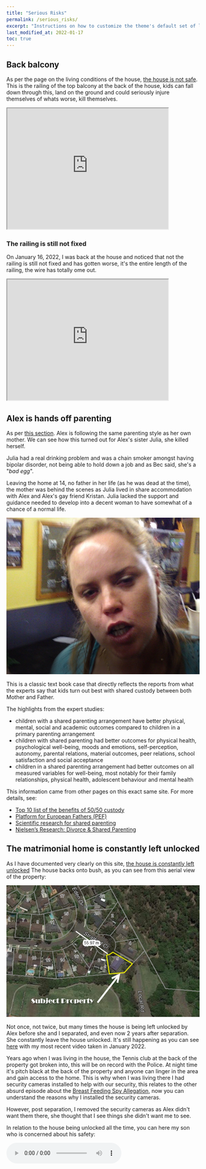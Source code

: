 ```yaml
---
title: "Serious Risks"
permalink: /serious_risks/
excerpt: "Instructions on how to customize the theme's default set of layouts, includes, and stylesheets when using the Ruby Gem version."
last_modified_at: 2022-01-17
toc: true
---
```




## Back balcony

As per the page on the living conditions of the house, [the house is not safe](/marcseparation/living_conditions/#the-house-is-totally-not-safe). This is the railing of the top balcony at the back of the house, kids can fall down through this, land on the ground and could seriously injure themselves of whats worse, kill themselves. 

<iframe width="420" height="315"
    src="https://www.youtube.com/embed/Pb2Wtx18Zj8?playlist=Pb2Wtx18Zj8&loop=1&start=81&end=89&Version=3&autoplay=1&mute=1&showinfo=1&rel=0">
</iframe>

### The railing is still not fixed

On January 16, 2022, I was back at the house and noticed that not the railing is still not fixed and has gotten worse, it's the entire length of the railing, the wire has totally ome out. 

<iframe width="420" height="315"
    src="https://www.youtube.com/embed/rW6g---2QLw?playlist=rW6g---2QLw&loop=1&start=81&end=89&Version=3&autoplay=1&mute=1&showinfo=1&rel=0">
</iframe>

## Alex is hands off parenting

As per [this section](/marcseparation/alex_parenting/#alex-is-never-around). Alex is following the same parenting style as her own mother. We can see how this turned out for Alex's sister Julia, she killed herself.

Julia had a real drinking problem and was a chain smoker amongst having bipolar disorder, not being able to hold down a job and as Bec said, she's a "*bad egg*". 

Leaving the home at 14, no father in her life (as he was dead at the time), the mother was behind the scenes as Julia lived in share accommodation with Alex and Alex's gay friend Kristan. Julia lacked the support and guidance needed to develop into a decent woman to have somewhat of a chance of a normal life. 

![](../blobs/reportjulia/julia_drunk1.png)

This is a classic text book case that directly reflects the reports from what the experts say that kids turn out best with shared custody between both Mother and Father.

The highlights from the expert studies:

- children with a shared parenting arrangement have better physical, mental, social and academic outcomes compared to children in a primary parenting arrangement
- children with shared parenting had better outcomes for physical health, psychological well-being, moods and emotions, self-perception, autonomy, parental relations, material outcomes, peer relations, school satisfaction and social acceptance
- children in a shared parenting arrangement had better outcomes on all measured variables for well-being, most notably for their family relationships, physical health, adolescent behaviour and mental health

This information came from other pages on this exact same site. For more details, see:
- [Top 10 list of the benefits of 50/50 custody](/marcseparation/5050_custody/)
- [Platform for European Fathers (PEF)](/marcseparation/platform_for_european_fathers/)
- [Scientific research for shared parenting](/marcseparation/my_initial_comments/#scientific-research-for-shared-parenting)
- [Nielsen’s Research: Divorce & Shared Parenting](/marcseparation/appendix_nielsens_research/)

## The matrimonial home is constantly left unlocked

As I have documented very clearly on this site, [the house is constantly left unlocked](/marcseparation/alex_mental_health/#the-house-is-constantly-left-unlocked) The house backs onto bush, as you can see from this aerial view of the property:

![](../blobs/seriousrisks/aerial_property_stratford.png)

Not once, not twice, but many times the house is being left unlocked by Alex before she and I separated, and even now 2 years after separation. She constantly leave the house unlocked. It's still happening as you can see [here](/marcseparation/alex_mental_health/#the-house-is-constantly-left-unlocked) with my most recent video taken in January 2022. 

Years ago when I was living in the house, the Tennis club at the back of the property got broken into, this will be on record with the Police. At night time it's pitch black at the back of the property and anyone can linger in the area and gain access to the home. This is why when I was living there I had security cameras installed to help with our security, this relates to the other absurd episode about the [Breast Feeding Spy Allegation](/marcseparation/breast_feeding_spy_allegation/), now you can understand the reasons why I installed the security cameras. 

However, post separation, I removed the security cameras as Alex didn't want them there, she thought that I see things she didn't want me to see. 

In relation to the house being unlocked all the time, you can here my son who is concerned about his safety:

<audio src="../audio/Alex_not_locking_the_house_Charlie_not_comfortable.mp3" type="audio/mpeg" controls>
  I'm sorry. You're browser doesn't support HTML5 <code>audio</code>.
</audio>

